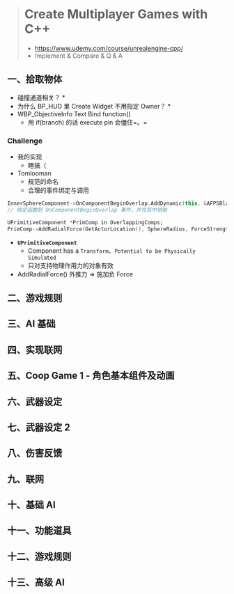 > # Create Multiplayer Games with C++
> * https://www.udemy.com/course/unrealengine-cpp/
> * Implement & Compare & Q & A

## 一、拾取物体
* 碰撞通道相关？
  * 
* 为什么 BP_HUD 里 Create Widget 不用指定 Owner？
  * 
* WBP_ObjectiveInfo Text Bind function()
  * 用 if(branch) 的话 execute pin 会僵住=。=
### Challenge
* 我的实现
  * 瞎搞（
* Tomlooman
  * 规范的命名
  * 合理的事件绑定与调用
```cpp
InnerSphereComponent->OnComponentBeginOverlap.AddDynamic(this, &AFPSBlackHole::OverlapInnerSphere);
// 绑定函数到 OnComponentBeginOverlap 事件，并在其中销毁

UPrimitiveComponent *PrimComp in OverlappingComps;
PrimComp->AddRadialForce(GetActorLocation(), SphereRadius, ForceStrength, ERadialImpulseFalloff::RIF_Constant, true);
```
* **`UPrimitiveComponent`**
  * Component has a `Transform`、`Potential to be Physically Simulated`
  * 只对支持物理作用力的对象有效
* AddRadialForce() 外推力 => 施加负 Force

## 二、游戏规则

## 三、AI 基础

## 四、实现联网

## 五、Coop Game 1 - 角色基本组件及动画

## 六、武器设定

## 七、武器设定 2

## 八、伤害反馈

## 九、联网

## 十、基础 AI

## 十一、功能道具

## 十二、游戏规则

## 十三、高级 AI



